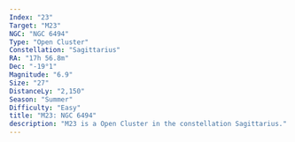 ```yaml
---
Index: "23"
Target: "M23"
NGC: "NGC 6494"
Type: "Open Cluster"
Constellation: "Sagittarius"
RA: "17h 56.8m"
Dec: "-19°1"
Magnitude: "6.9"
Size: "27"
DistanceLy: "2,150"
Season: "Summer"
Difficulty: "Easy"
title: "M23: NGC 6494"
description: "M23 is a Open Cluster in the constellation Sagittarius."
---
```

